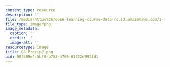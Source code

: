 ```yaml
---
content_type: resource
description: ''
file: /media/https%3A/open-learning-course-data-rc.s3.amazonaws.com/1-74-land-water-food-and-climate-fall-2020/90f389e45bf0b753470001722e993fd1_C8_Precip2.png
file_type: image/png
image_metadata:
  caption: ''
  credit: ''
  image-alt: ''
resourcetype: Image
title: C8_Precip2.png
uid: 90f389e4-5bf0-b753-4700-01722e993fd1
---
```


